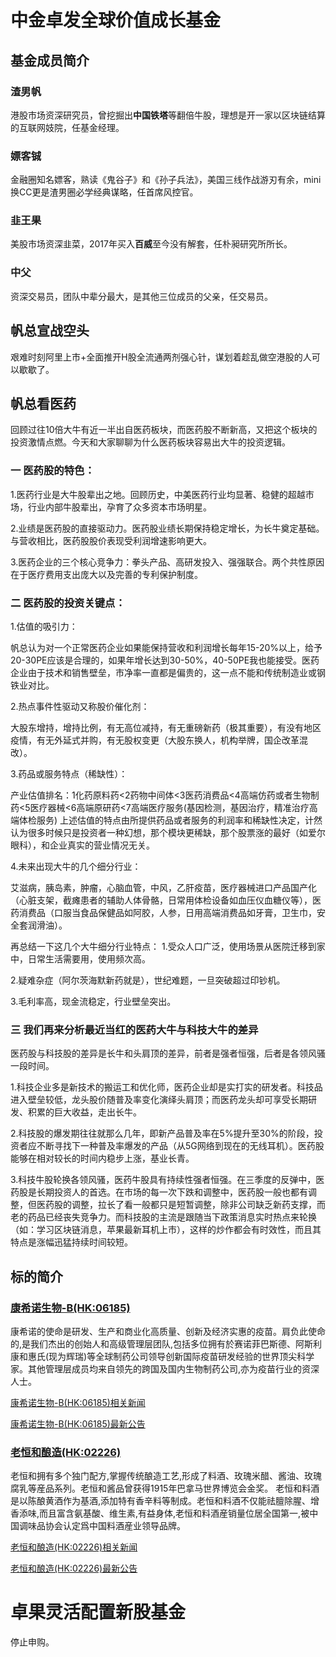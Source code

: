 # 中金卓发全球价值成长基金

## 基金成员简介

### 渣男帆

港股市场资深研究员，曾挖掘出**中国铁塔**等翻倍牛股，理想是开一家以区块链结算的互联网妓院，任基金经理。

### 嫖客铖

金融圈知名嫖客，熟读《鬼谷子》和《孙子兵法》，美国三线作战游刃有余，mini换CC更是渣男圈必学经典谋略，任首席风控官。

### 韭王果

美股市场资深韭菜，2017年买入**百威**至今没有解套，任朴昶研究所所长。

### 中父

资深交易员，团队中辈分最大，是其他三位成员的父亲，任交易员。

## 帆总宣战空头

艰难时刻阿里上市+全面推开H股全流通两剂强心针，谋划着趁乱做空港股的人可以歇歇了。

## 帆总看医药

回顾过往10倍大牛有近一半出自医药板块，而医药股不断新高，又把这个板块的投资激情点燃。今天和大家聊聊为什么医药板块容易出大牛的投资逻辑。

### 一 医药股的特色：

1.医药行业是大牛股辈出之地。回顾历史，中美医药行业均显著、稳健的超越市场，行业内部牛股辈出，孕育了众多资本市场明星。

2.业绩是医药股的直接驱动力。医药股业绩长期保持稳定增长，为长牛奠定基础。与营收相比，医药股股价表现受利润增速影响更大。

3.医药企业的三个核心竞争力：拳头产品、高研发投入、强强联合。两个共性原因在于医疗费用支出庞大以及完善的专利保护制度。

### 二 医药股的投资关键点：
1.估值的吸引力：

帆总认为对一个正常医药企业如果能保持营收和利润增长每年15-20%以上，给予20-30PE应该是合理的，如果年增长达到30-50%，40-50PE我也能接受。医药企业由于技术和销售壁垒，市净率一直都是偏贵的，这一点不能和传统制造业或钢铁业对比。

2.热点事件性驱动又称股价催化剂：

大股东增持，增持比例，有无高位减持，有无重磅新药（极其重要），有没有地区疫情，有无外延式并购，有无股权变更（大股东换人，机构举牌，国企改革混改）。


3.药品或服务特点（稀缺性）：

产业估值排名：1化药原料药<2药物中间体<3医药消费品<4高端仿药或者生物制药<5医疗器械<6高端原研药<7高端医疗服务(基因检测，基因治疗，精准治疗高端体检服务) 上述估值的特点由所提供药品或者服务的利润率和稀缺性决定，计然认为很多时候只是投资者一种幻想，那个模块更稀缺，那个股票涨的最好（如爱尔眼科），和企业真实的营业情况无关。


4.未来出现大牛的几个细分行业：

艾滋病，胰岛素，肿瘤，心脑血管，中风，乙肝疫苗，医疗器械进口产品国产化（心脏支架，截瘫患者的辅助人体骨骼，日常用体检设备如血压仪血糖仪等），医药消费品（口服当食品保健品如阿胶，人参，日用高端消费品如牙膏，卫生巾，安全套润滑油）。

再总结一下这几个大牛细分行业特点：
1.受众人口广泛，使用场景从医院迁移到家中，日常生活需要用，使用频次高。

2.疑难杂症（阿尔茨海默新药就是），世纪难题，一旦突破超过印钞机。

3.毛利率高，现金流稳定，行业壁垒突出。

### 三 我们再来分析最近当红的医药大牛与科技大牛的差异

医药股与科技股的差异是长牛和头肩顶的差异，前者是强者恒强，后者是各领风骚一段时间。

1.科技企业多是新技术的搬运工和优化师，医药企业却是实打实的研发者。科技品进入壁垒较低，龙头股价随普及率变化演绎头肩顶；而医药龙头却可享受长期研发、积累的巨大收益，走出长牛。

2.科技股的爆发期往往就那么几年，即新产品普及率在5%提升至30%的阶段，投资者应不断寻找下一种普及率爆发的产品（从5G网络到现在的无线耳机）。医药股能够在相对较长的时间内稳步上涨，基业长青。

3.科技牛股轮换各领风骚，医药牛股具有持续性强者恒强。在三季度的反弹中，医药股是长期投资人的首选。在市场的每一次下跌和调整中，医药股一般也都有调整，但医药股的调整，拉长了看一般都只是短暂调整，除非公司缺乏新药支撑，而老的药品已经丧失竞争力。而科技股的主流是跟随当下政策消息实时热点来轮换（如：学习区块链消息，苹果最新耳机上市），这样的炒作都会有时效性，而且其特点是涨幅迅猛持续时间较短。


## 标的简介

### [康希诺生物-B(HK:06185)](http://stockpage.10jqka.com.cn/HK6185/)

康希诺的使命是研发、生产和商业化高质量、创新及经济实惠的疫苗。肩负此使命的,是我们杰出的创始人和高级管理层团队,包括多位拥有於赛诺菲巴斯德、阿斯利康和惠氏(现为辉瑞)等全球制药公司领导创新国际疫苗研发经验的世界顶尖科学家。其他管理层成员均来自领先的跨国及国内生物制药公司,亦为疫苗行业的资深人士。

[康希诺生物-B(HK:06185)相关新闻](http://stockpage.10jqka.com.cn/HK6185/news/#mine)

[康希诺生物-B(HK:06185)最新公告](http://stockpage.10jqka.com.cn/HK6185/news/#pub)

### [老恒和酿造(HK:02226)](http://stockpage.10jqka.com.cn/HK2226/)

老恒和拥有多个独门配方,掌握传统酿造工艺,形成了料酒、玫瑰米醋、酱油、玫瑰腐乳等産品系列。老恒和酱品曾获得1915年巴拿马世界博览会金奖。 老恒和料酒是以陈酿黄酒作为基酒,添加特有香辛料等制成。老恒和料酒不仅能祛膻除腥、增香添味,而且富含氨基酸、维生素,有益身体,老恒和料酒産销量位居全国第一,被中国调味品协会认定爲中国料酒産业领导品牌。

[老恒和酿造(HK:02226)相关新闻](http://stockpage.10jqka.com.cn/HK2226/news/#mine)


[老恒和酿造(HK:02226)最新公告](http://stockpage.10jqka.com.cn/HK2226/news/#pub)


# 卓果灵活配置新股基金

停止申购。
